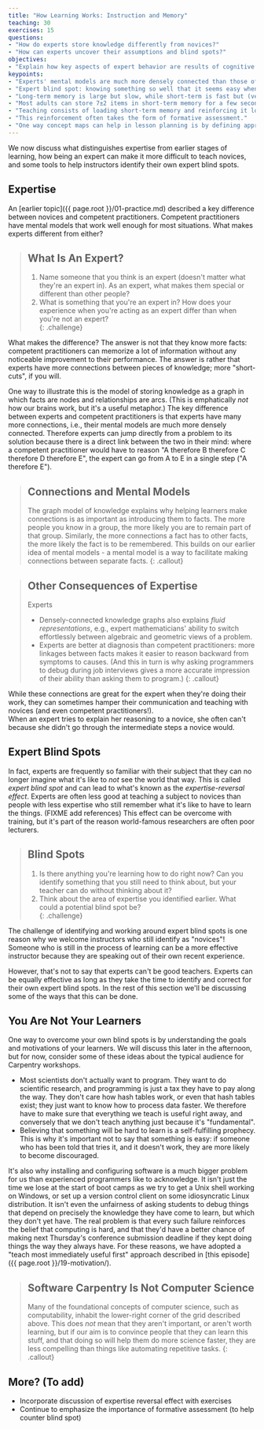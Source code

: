 ```yaml
---
title: "How Learning Works: Instruction and Memory"
teaching: 30
exercises: 15
questions:
- "How do experts store knowledge differently from novices?"
- "How can experts uncover their assumptions and blind spots?"  
objectives:
- "Explain how key aspects of expert behavior are results of cognitive differences between experts and competent practitioners."
keypoints:
- "Experts' mental models are much more densely connected than those of non-experts."
- "Expert blind spot: knowing something so well that it seems easy when it's not."
- "Long-term memory is large but slow, while short-term is fast but (very) small."
- "Most adults can store 7±2 items in short-term memory for a few seconds before loss."
- "Teaching consists of loading short-term memory and reinforcing it long enough for items to be transferred to long-term memory."
- "This reinforcement often takes the form of formative assessment."
- "One way concept maps can help in lesson planning is by defining appropriate points in a lesson for formative assessment."
---
```


We now discuss what distinguishes expertise
from earlier stages of learning, how being an expert can make it 
more difficult to teach novices, and some tools to help instructors 
identify their own expert blind spots.  

## Expertise

An [earlier topic]({{ page.root }}/01-practice.md) described a key 
difference between novices and competent practitioners. Competent practitioners 
have mental models that work well enough for most situations. 
What makes experts different from either?

> ## What Is An Expert?
>
> 1. Name someone that you think is an expert (doesn't matter what they're 
> an expert in).  As an expert, what makes them special or different than 
> other people?  
> 2. What is something that you're an expert in?  How does your experience 
> when you're acting as an expert differ than when you're not an expert?  
{: .challenge}

What makes the difference?  The answer is not that they know more facts:
competent practitioners can memorize a lot of information
without any noticeable improvement to their performance.  The answer is 
rather that experts have more connections between pieces of knowledge; 
more "short-cuts", if you will.  

One way to illustrate this is the model 
of storing knowledge as a graph
in which facts are nodes and relationships are arcs.
(This is emphatically *not* how our brains work,
but it's a useful metaphor.)
The key difference between experts and competent practitioners
is that experts have many more connections,
i.e., their mental models are much more densely connected. Therefore 
experts can jump directly from a problem to its solution
because there is a direct link between the two in their mind:
where a competent practitioner would have to reason "A therefore B therefore C therefore D therefore E",
the expert can go from A to E in a single step ("A therefore E").

> ## Connections and Mental Models
> 
> The graph model of knowledge explains why
> helping learners make connections is as important as introducing them to facts.
> The more people you know in a group,
> the more likely you are to remain part of that group.
> Similarly,
> the more connections a fact has to other facts,
> the more likely the fact is to be remembered.  This builds on our earlier idea
> of mental models - a mental model is a way to facilitate making connections between
> separate facts.
{: .callout}

> ## Other Consequences of Expertise
> 
> Experts 
> - Densely-connected knowledge graphs also explains *fluid representations*, e.g.,
> expert mathematicians' ability to switch effortlessly between algebraic and geometric views of a problem.
> - Experts are better at diagnosis than competent practitioners:
> more linkages between facts makes it easier to reason backward from symptoms to causes.
> (And this in turn is why asking programmers to debug during job interviews
> gives a more accurate impression of their ability than asking them to program.)
{: .callout}

While these connections are great for the expert when they're doing 
their work, they can sometimes hamper their communication and teaching 
with novices (and even competent practitioners!).  
When an expert tries to explain her reasoning to a novice,
she often can't because she didn't go through the intermediate steps a novice would.

## Expert Blind Spots

In fact, experts are frequently so familiar with their subject
that they can no longer imagine what it's like to *not* see the world that way. 
This is called *expert blind spot* and can lead to what's known as the *expertise-reversal effect*.
Experts are often less good at teaching a subject to novices than people with less expertise
who still remember what it's like to have to learn the things. (FIXME add references)
This effect can be overcome with training,
but it's part of the reason world-famous researchers are often poor lecturers.

> ## Blind Spots
>
> 1. Is there anything you're learning how to do right now?  Can you identify 
> something that you still need to think about, but your teacher can do without 
> thinking about it?  
> 2. Think about the area of expertise you identified earlier.  What could a 
> potential blind spot be?   
{: .challenge}

The challenge of identifying and working around expert blind spots is one 
reason why we welcome instructors who still identify as "novices"!  Someone 
who is still in the process of learning can be a more effective instructor 
because they are speaking out of their own recent experience.  

However, that's not to say that experts can't be good teachers.  Experts can 
be equally effective as long as they take the time to identify and correct 
for their own expert blind spots.  In the rest of this section we'll be discussing 
some of the ways that this can be done.  

## You Are Not Your Learners

One way to overcome your own blind spots is by understanding the goals 
and motivations of your learners.  We will discuss this later in the afternoon, 
but for now, consider some of these ideas about the typical audience for 
Carpentry workshops.  

- Most scientists don't actually want to program. They want to do scientific research,
and programming is just a tax they have to pay along the way.
They don't care how hash tables work,
or even that hash tables exist; they just want to know how to process data faster.
We therefore have to make sure that everything we teach is useful right away,
and conversely that we don't teach anything just because it's "fundamental".
- Believing that something will be hard to learn is a self-fulfilling prophecy.
This is why it's important not to say that something is easy:
if someone who has been told that tries it,
and it doesn't work,
they are more likely to become discouraged.

It's also why installing and configuring software is
a much bigger problem for us than experienced programmers like to acknowledge.
It isn't just the time we lose at the start of boot camps
as we try to get a Unix shell working on Windows,
or set up a version control client on some idiosyncratic Linux distribution.
It isn't even the unfairness of asking students to debug things
that depend on precisely the knowledge they have come to learn,
but which they don't yet have.
The real problem is that every such failure reinforces the belief that computing is hard,
and that they'd have a better chance of making next Thursday's conference submission deadline
if they kept doing things the way they always have.
For these reasons,
we have adopted a "teach most immediately useful first" approach
described in [this episode]({{ page.root }}/19-motivation/).

> ## Software Carpentry Is Not Computer Science
>
> Many of the foundational concepts of computer science,
> such as computability,
> inhabit the lower-right corner of the grid described above.
> This does *not* mean that they aren't important,
> or aren't worth learning,
> but if our aim is to convince people that they can learn this stuff,
> and that doing so will help them do more science faster,
> they are less compelling than things like automating repetitive tasks.
{: .callout}

## More? (To add)

- Incorporate discussion of expertise reversal effect with exercises
- Continue to emphasize the importance of formative assessment (to help counter blind spot)

[abela-presentation]: http://extremepresentation.typepad.com/blog/2006/09/choosing_a_good.html
[amazon-glass]: http://www.amazon.com/Facts-Fallacies-Software-Engineering-Robert/dp/0321117425/
[macnamara-practice]: http://pss.sagepub.com/content/25/8/1608
[memory-test]: http://cat.xula.edu/thinker/memory/working/serial
[wikipedia-7]: https://en.wikipedia.org/wiki/The_Magical_Number_Seven,_Plus_or_Minus_Two
[wikipedia-serial-position]: https://en.wikipedia.org/wiki/Serial_position_effect
